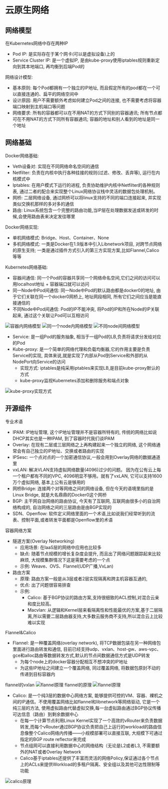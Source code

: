 # 云原生网络

## 网络模型

在Kubernetes网络中存在两种IP

- Pod IP: 是实际存在于某个网卡(可以是虚拟设备)上的
- Service Cluster IP: 是一个虚拟IP, 是由kube-proxy使用iptables规则重新定向到其本地端口, 再均衡到后端Pod的

网络设计模型:

- 基本原则: 每个Pod都拥有一个独立的IP地址, 而且假定所有的pod都在一个可以直接连通的、扁平的网络空间中
- 设计原因: 用户不需要额外考虑如何建立Pod之间的连接, 也不需要考虑将容器端口映射到主机端口等问题
- 网络要求: 所有的容器都可以在不用NAT的方式下同别的容器通讯; 所有节点都可在不用NAT的方式下同所有容器通讯; 容器的地址和别人看到的地址是同一个地址

## 网络基础

Docker网络基础:

- Veth设备对: 实现在不同网络命名空间的通信
- Netfilter: 负责在内核中执行各种挂接的规则(过滤、修改、丢弃等), 运行在内核模式中
- Iptables: 在用户模式下运行的进程, 负责协助维护内核中Netfilter的各种规则表, 通过二者的配合来实现整个Linux网络协议栈中灵活的数据包处理机制。
- 网桥: 二层网络设备, 通过网桥可以将linux支持的不同的端口连接起来, 并实现类似交换机那样的多对多的通信
- 路由: Linux系统包含一个完整的路由功能,当IP层在处理数据发送或转发的时候,会使用路由表来决定发往哪里

Docker网络实现:

- 单机网络模式: Bridge、Host、Container、None
- 多机网络模式: 一类是Docker在1.9版本中引入Libnetwork项目, 对跨节点网络的原生支持; 一类是通过插件方式引入的第三方实现方案,比如Flannel,Calico等等

Kubernetes网络基础:

- 容器间通信: 同一个Pod的容器共享同一个网络命名空间,它们之间的访问可以用localhost地址 + 容器端口就可以访问
- 同一Node中Pod间通信: 同一Node中Pod的默认路由都是docker0的地址, 由于它们关联在同一个docker0网桥上, 地址网段相同, 所有它们之间应当是能直接通信的
- 不同Node中Pod间通信: Pod的IP不能冲突, 将Pod的IP和所在Node的IP关联起来, 通过这个关联让Pod可以互相访问

![容器内网络模型](./images/容器内网络模型.jpeg)
![同一个node内网络模型](./images/同一个node内网络模型.jpeg)
![不同node间网络模型](./images/不同node内网络模型.jpeg)

- Service: 是一组Pod的服务抽象, 相当于一组Pod的LB,负责将请求分发给对应的Pod
- Kube-proxy: 是一个简单的网络代理和负载均衡器,它的作用主要是负责Service的实现, 具体来说,就是实现了内部从Pod到Service和外部的从NodePort向Service的访问
  - 实现方式: iptables是纯采用iptables来实现LB,是目前kube-proxy默认的方式
  - kube-proxy监视Kubernetes添加和删除服务和端点对象

![kube-proxy实现方式](./images/kube-proxy实现方式.jpeg)

## 开源组件

专业术语

- IPAM: IP地址管理, 这个IP地址管理并不是容器所特有的, 传统的网络比如说DHCP其实也是一种IPAM, 到了容器时代我们谈IPAM
- Overlay: 在现有二层或三层网络之上再构建起来一个独立的网络, 这个网络通常会有自己独立的IP地址、交换或者路由的实现
- IPSesc: 一个点对点的一个加密通信协议,一般会用到Overlay网络的数据通道里
- vxLAN: 解决VLAN支持虚拟网络数量(4096)过少的问题。 因为在公有云上每一个租户都有不同的VPC, 4096明显不够用。就有了vxLAN, 它可以支持1600万个虚拟网络, 基本上公有云是够用的
- 网桥Bridge: 连接两个对等网络之间的网络设备, 但在今天的语境里指的是Linux Bridge, 就是大名鼎鼎的Docker0这个网桥
- BGP: 主干网自治网络的路由协议, 今天有了互联网, 互联网由很多小的自治网络构成的, 自治网络之间的三层路由是由BGP实现的
- SDN、Openflow: 软件定义网络里面的一个术语,比如说我们经常听到的流表、控制平面,或者转发平面都是Openflow里的术语

容器网络方案

- 隧道方案(Overlay Networking)
  - 应用场景: 在IaaS层的网络中应用也比较多
  - 缺点: 随着节点规模的增长复杂度会提升, 而且出了网络问题跟踪起来比较麻烦, 大规模集群情况下这是需要考虑的一个点
  - 示例: Weave、OVS、Flannel(UDP广播,VxLan)
- 路由方案
  - 原理: 路由方案一般是从3层或者2层实现隔离和跨主机容器互通的,
  - 优点: 出了问题很容易排查
  - 示例:
    - Calico: 基于BGP协议的路由方案,支持很细致的ACL控制,对混合云亲和度比较高。
    - Macvlan: 从逻辑和Kernel层来看隔离性和性能最优的方案,基于二层隔离,所以需要二层路由器支持,大多数云服务商不支持,所以混合云上比较难以实现

Flannel&Calico

- Flannel: 是一种覆盖网络(overlay network), 将TCP数据包装在另一种网络包里面进行路由转发和通信, 目前已经支持udp、vxlan、host-gw、aws-vpc、gce和alloc路由等数据转发方式,默认的节点间数据通信方式是UDP转发
  - 为每个node上的docker容器分配相互不想冲突的IP地址
  - 为这些IP地址之间建立一个覆盖网络, 同过覆盖网络, 将数据包原封不动的传递到目标容器内

flannel的vxlan
![flannel原理](./images/flannel_vxlan.webp)
flannel的原理
![flannel原理](./images/flannel原理.jpeg)

- Calico: 是一个纯3层的数据中心网络方案, 能够提供可控的VM、容器、裸机之间的IP通信。不使用覆盖网络比如flannel和libnetwork等网络驱动, 它是一个纯三层的方法, 使用虚拟路由代替虚拟交换,每一台虚拟路由通过BGP协议传播可达信息（路由）到剩余数据中心
  - 在每一个计算节点利用Linux Kernel实现了一个高效的vRouter来负责数据转发,而每个vRouter通过BGP协议负责把自己上运行的workload的路由信息像整个Calico网络内传播——小规模部署可以直接互联, 大规模下可通过指定的BGP route reflector来完成
  - 节点组网可以直接利用数据中心的网络结构（无论是L2或者L3, 不需要额外的NAT或者Overlay Network
  - Calico基于iptables还提供了丰富而灵活的网络Policy,保证通过各个节点上的ACLs来提供Workload的多租户隔离、安全组以及其他可达性限制等功能

![calico原理](./images/calico原理.jpeg)
